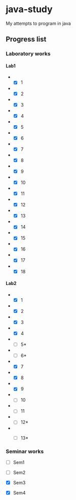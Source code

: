 # java-study
My attempts to program in java

## Progress list
### Laboratory works
#### Lab1
- - [x] 1
- - [x] 2
- - [x] 3
- - [x] 4
- - [x] 5
- - [x] 6
- - [x] 7
- - [x] 8
- - [x] 9
- - [x] 10
- - [x] 11
- - [x] 12
- - [x] 13
- - [x] 14
- - [x] 15
- - [x] 16
- - [x] 17
- - [x] 18

#### Lab2
- - [x] 1
- - [x] 2
- - [x] 3
- - [x] 4
- - [ ] 5\*
- - [ ] 6\*
- - [x] 7
- - [x] 8
- - [x] 9
- - [ ] 10
- - [ ] 11
- - [ ] 12\*
- - [ ] 13\*



### Seminar works
- [ ] Sem1
- [ ] Sem2
- [x] Sem3
- [x] Sem4

